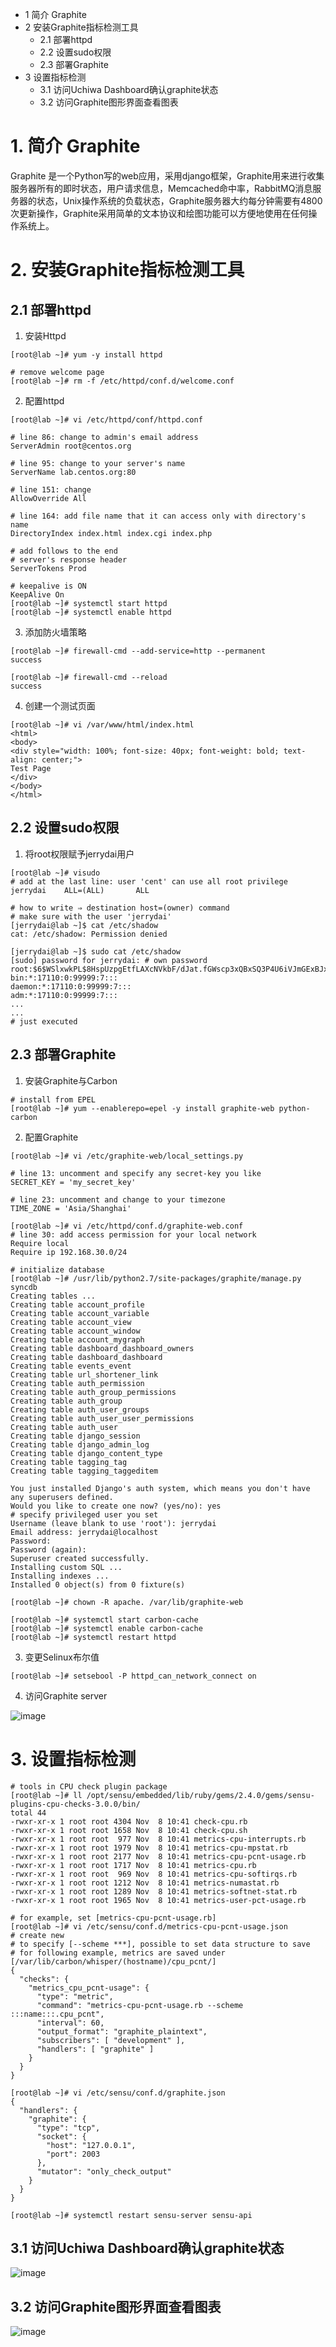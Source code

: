 - 1 简介 Graphite
- 2 安装Graphite指标检测工具
    - 2.1 部署httpd
    - 2.2 设置sudo权限
    - 2.3 部署Graphite
- 3 设置指标检测
    - 3.1 访问Uchiwa Dashboard确认graphite状态
    - 3.2 访问Graphite图形界面查看图表

# 1. 简介 Graphite 

Graphite 是一个Python写的web应用，采用django框架，Graphite用来进行收集服务器所有的即时状态，用户请求信息，Memcached命中率，RabbitMQ消息服务器的状态，Unix操作系统的负载状态，Graphite服务器大约每分钟需要有4800次更新操作，Graphite采用简单的文本协议和绘图功能可以方便地使用在任何操作系统上。

# 2. 安装Graphite指标检测工具

## 2.1 部署httpd

1. 安装Httpd

```shell
[root@lab ~]# yum -y install httpd

# remove welcome page
[root@lab ~]# rm -f /etc/httpd/conf.d/welcome.conf
```

2. 配置httpd

```shell
[root@lab ~]# vi /etc/httpd/conf/httpd.conf

# line 86: change to admin's email address
ServerAdmin root@centos.org

# line 95: change to your server's name
ServerName lab.centos.org:80

# line 151: change
AllowOverride All

# line 164: add file name that it can access only with directory's name
DirectoryIndex index.html index.cgi index.php

# add follows to the end
# server's response header
ServerTokens Prod

# keepalive is ON
KeepAlive On
[root@lab ~]# systemctl start httpd 
[root@lab ~]# systemctl enable httpd 
```

3. 添加防火墙策略

```shell
[root@lab ~]# firewall-cmd --add-service=http --permanent 
success

[root@lab ~]# firewall-cmd --reload 
success
```

4. 创建一个测试页面

```shell
[root@lab ~]# vi /var/www/html/index.html
<html>
<body>
<div style="width: 100%; font-size: 40px; font-weight: bold; text-align: center;">
Test Page
</div>
</body>
</html>
```

## 2.2 设置sudo权限

1. 将root权限赋予jerrydai用户

```shell
[root@lab ~]# visudo
# add at the last line: user 'cent' can use all root privilege
jerrydai    ALL=(ALL)       ALL
 
# how to write ⇒ destination host=(owner) command
# make sure with the user 'jerrydai'
[jerrydai@lab ~]$ cat /etc/shadow
cat: /etc/shadow: Permission denied

[jerrydai@lab ~]$ sudo cat /etc/shadow
[sudo] password for jerrydai: # own password
root:$6$WSlxwkPL$8HspUzpgEtfLAXcNVkbF/dJat.fGWscp3xQBxSQ3P4U6iVJmGExBJxoeNcLlRREYAb9MtP6pYLiI3MN07yy5w/:17821:0:99999:7:::
bin:*:17110:0:99999:7:::
daemon:*:17110:0:99999:7:::
adm:*:17110:0:99999:7:::
...
...
# just executed
```

## 2.3 部署Graphite

1. 安装Graphite与Carbon

```shell
# install from EPEL
[root@lab ~]# yum --enablerepo=epel -y install graphite-web python-carbon
```

2. 配置Graphite

```shell
[root@lab ~]# vi /etc/graphite-web/local_settings.py

# line 13: uncomment and specify any secret-key you like
SECRET_KEY = 'my_secret_key'

# line 23: uncomment and change to your timezone
TIME_ZONE = 'Asia/Shanghai'

[root@lab ~]# vi /etc/httpd/conf.d/graphite-web.conf
# line 30: add access permission for your local network
Require local
Require ip 192.168.30.0/24

# initialize database
[root@lab ~]# /usr/lib/python2.7/site-packages/graphite/manage.py syncdb 
Creating tables ...
Creating table account_profile
Creating table account_variable
Creating table account_view
Creating table account_window
Creating table account_mygraph
Creating table dashboard_dashboard_owners
Creating table dashboard_dashboard
Creating table events_event
Creating table url_shortener_link
Creating table auth_permission
Creating table auth_group_permissions
Creating table auth_group
Creating table auth_user_groups
Creating table auth_user_user_permissions
Creating table auth_user
Creating table django_session
Creating table django_admin_log
Creating table django_content_type
Creating table tagging_tag
Creating table tagging_taggeditem

You just installed Django's auth system, which means you don't have any superusers defined.
Would you like to create one now? (yes/no): yes
# specify privileged user you set
Username (leave blank to use 'root'): jerrydai
Email address: jerrydai@localhost
Password:
Password (again):
Superuser created successfully.
Installing custom SQL ...
Installing indexes ...
Installed 0 object(s) from 0 fixture(s)

[root@lab ~]# chown -R apache. /var/lib/graphite-web 

[root@lab ~]# systemctl start carbon-cache 
[root@lab ~]# systemctl enable carbon-cache 
[root@lab ~]# systemctl restart httpd 
```

3. 变更Selinux布尔值

```shell
[root@lab ~]# setsebool -P httpd_can_network_connect on 
```

4. 访问Graphite server

![image](./images/0x09.png)

# 3. 设置指标检测

```
# tools in CPU check plugin package
[root@lab ~]# ll /opt/sensu/embedded/lib/ruby/gems/2.4.0/gems/sensu-plugins-cpu-checks-3.0.0/bin/
total 44
-rwxr-xr-x 1 root root 4304 Nov  8 10:41 check-cpu.rb
-rwxr-xr-x 1 root root 1658 Nov  8 10:41 check-cpu.sh
-rwxr-xr-x 1 root root  977 Nov  8 10:41 metrics-cpu-interrupts.rb
-rwxr-xr-x 1 root root 1979 Nov  8 10:41 metrics-cpu-mpstat.rb
-rwxr-xr-x 1 root root 2177 Nov  8 10:41 metrics-cpu-pcnt-usage.rb
-rwxr-xr-x 1 root root 1717 Nov  8 10:41 metrics-cpu.rb
-rwxr-xr-x 1 root root  969 Nov  8 10:41 metrics-cpu-softirqs.rb
-rwxr-xr-x 1 root root 1212 Nov  8 10:41 metrics-numastat.rb
-rwxr-xr-x 1 root root 1289 Nov  8 10:41 metrics-softnet-stat.rb
-rwxr-xr-x 1 root root 1965 Nov  8 10:41 metrics-user-pct-usage.rb

# for example, set [metrics-cpu-pcnt-usage.rb]
[root@lab ~]# vi /etc/sensu/conf.d/metrics-cpu-pcnt-usage.json
# create new
# to specify [--scheme ***], possible to set data structure to save
# for following example, metrics are saved under [/var/lib/carbon/whisper/(hostname)/cpu_pcnt/]
{
  "checks": {
    "metrics_cpu_pcnt-usage": {
      "type": "metric",
      "command": "metrics-cpu-pcnt-usage.rb --scheme :::name:::.cpu_pcnt",
      "interval": 60,
      "output_format": "graphite_plaintext",
      "subscribers": [ "development" ],
      "handlers": [ "graphite" ]
    }
  }
}

[root@lab ~]# vi /etc/sensu/conf.d/graphite.json
{
  "handlers": {
    "graphite": {
      "type": "tcp",
      "socket": {
        "host": "127.0.0.1",
        "port": 2003
      },
      "mutator": "only_check_output"
    }
  }
}

[root@lab ~]# systemctl restart sensu-server sensu-api 
```

## 3.1 访问Uchiwa Dashboard确认graphite状态

![image](./images/0x09.png)


## 3.2 访问Graphite图形界面查看图表

![image](./images/0x10.png)